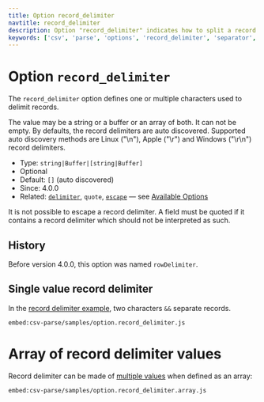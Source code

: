 ```yaml
---
title: Option record_delimiter
navtitle: record_delimiter
description: Option "record_delimiter" indicates how to split a record into multiple fields.
keywords: ['csv', 'parse', 'options', 'record_delimiter', 'separator', 'tsv', 'line break', 'return']
---
```


# Option `record_delimiter`

The `record_delimiter` option defines one or multiple characters used to delimit records.

The value may be a string or a buffer or an array of both. It can not be empty. By defaults, the record delimiters are auto discovered. Supported auto discovery methods are Linux ("\n"), Apple ("\r") and Windows ("\r\n") record delimiters.

* Type: `string|Buffer|[string|Buffer]`
* Optional
* Default: `[]` (auto discovered)
* Since: 4.0.0
* Related: [`delimiter`](/parse/options/delimiter/), `quote`, [`escape`](/parse/options/escape/) &mdash; see [Available Options](/parse/options/#available-options)

It is not possible to escape a record delimiter. A field must be quoted if it contains a record delimiter which should not be interpreted as such.

## History

Before version 4.0.0, this option was named `rowDelimiter`.

## Single value record delimiter

In the [record delimiter example](https://github.com/adaltas/node-csv/blob/master/packages/csv-parse/samples/option.record_delimiter.js), two characters `&&` separate records.

`embed:csv-parse/samples/option.record_delimiter.js`

# Array of record delimiter values

Record delimiter can be made of [multiple values](https://github.com/adaltas/node-csv/blob/master/packages/csv-parse/samples/option.record_delimiter.array.js) when defined as an array:

`embed:csv-parse/samples/option.record_delimiter.array.js`
